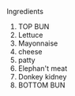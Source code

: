 Ingredients
1. TOP BUN
2. Lettuce
3. Mayonnaise
4. cheese
5. patty
6. Elephan't meat
7. Donkey kidney
8. BOTTOM BUN